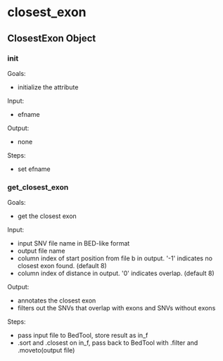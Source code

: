 # closest_exon

## ClosestExon Object

### init
Goals:
* initialize the attribute

Input:
* efname

Output:
* none

Steps:
* set efname

### get_closest_exon
Goals:
* get the closest exon

Input:
* input SNV file name in BED-like format
* output file name
* column index of start position from file b in output. '-1' indicates no closest exon found. (default 8)
* column index of distance in output. '0' indicates overlap. (default 8)

Output:
* annotates the closest exon
* filters out the SNVs that overlap with exons and SNVs without exons

Steps:
* pass input file to BedTool, store result as in_f
* .sort and .closest on in_f, pass back to BedTool with .filter and .moveto(output file)